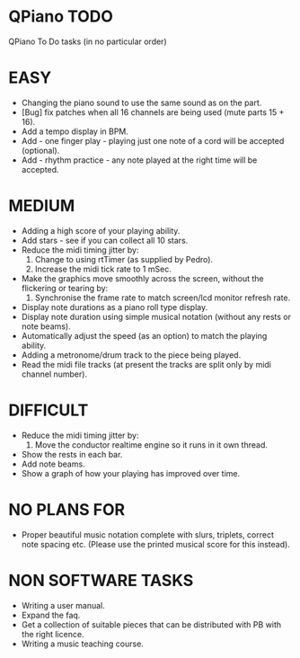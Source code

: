 QPiano TODO
=================

QPiano To Do tasks (in no particular order)

# EASY

- Changing the piano sound to use the same sound as on the part.
- [Bug] fix patches when all 16 channels are being used (mute parts 15 + 16).
- Add a tempo display in BPM.
- Add - one finger play - playing just one note of a cord will be accepted (optional).
- Add - rhythm practice - any note played at the right time will be accepted.

# MEDIUM

- Adding a high score of your playing ability.
- Add stars - see if you can collect all 10 stars.
- Reduce the midi timing jitter by:
    1. Change to using rtTimer  (as supplied by Pedro).
    2. Increase the midi tick rate to 1 mSec.
- Make the graphics move smoothly across the screen, without the flickering or tearing by:
    1. Synchronise the frame rate to match screen/lcd monitor refresh rate.
- Display note durations as a piano roll type display.
- Display note duration using simple musical notation (without any rests or note beams).
- Automatically adjust the speed (as an option) to match the playing ability.
- Adding a metronome/drum track to the piece being played.
- Read the midi file tracks (at present the tracks are split only by midi channel number).

# DIFFICULT

- Reduce the midi timing jitter by:
    1. Move the conductor realtime engine so it runs in it own thread.
- Show the rests in each bar.
- Add note beams.
- Show a graph of how your playing has improved over time.

# NO PLANS FOR

- Proper beautiful music notation complete with slurs, triplets, correct note spacing etc.
    (Please use the printed musical score for this instead).

# NON SOFTWARE TASKS

- Writing a user manual.
- Expand the faq.
- Get a collection of suitable pieces that can be distributed with PB with the right licence.
- Writing a music teaching course.
